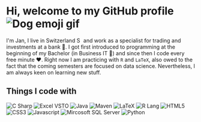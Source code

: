 <h1>Hi, welcome to my GitHub profile<img alt="Dog emoji gif" src="https://emojis.slackmojis.com/emojis/images/1471045842/804/dog.gif?1471045842"/></h1>

I'm Jan, I live in Switzerland <img alt="Swiss flag" src="https://image.flaticon.com/icons/svg/552/552009.svg" width="14" /> and work as a specialist for trading and investments at a bank 🏦. I got first introduced to programming at the beginning of my Bachelor (in Business IT 🏫) and since then I code every free minute ♥️. Right now I am practicing with `R` and `LaTeX`, also owed to the fact that the coming semesters are focused on data science. Nevertheless, I am always keen on learning new stuff.

<h2>Things I code with</h2>
<p>
<img alt="C Sharp" src="https://img.shields.io/badge/-C%23-239120?style=flat-square&logo=c-sharp&logoColor=white">
<img alt="Excel VSTO" src="https://img.shields.io/badge/-Excel%20VSTO-217346?style=flat-square&logo=microsoft-excel&logoColor=white">
<img alt="Java" src="https://img.shields.io/badge/-Java-007396?style=flat-square&logo=java&logoColor=white">
<img alt="Maven" src="https://img.shields.io/badge/-Maven-C71A36?style=flat-square&logo=apache-maven&logoColor=white">
<img alt="LaTeX" src="https://img.shields.io/badge/-LaTeX-008080?style=flat-square&logo=latex&logoColor=white">
<img alt="R Lang" src="https://img.shields.io/badge/-R-276DC3?style=flat-square&logo=r&logoColor=white">
<img alt="HTML5" src="https://img.shields.io/badge/-HTML5-E34F26?style=flat-square&logo=html5&logoColor=white">
<img alt="CSS3" src="https://img.shields.io/badge/-CSS3-1572B6?style=flat-square&logo=css3&logoColor=white">
<img alt="Javascript" src="https://img.shields.io/badge/-JavaScript-F7DF1E?style=flat-square&logo=javascript&logoColor=white">
<img alt="Mircosoft SQL Server" src="https://img.shields.io/badge/-TSQL-CC2927?style=flat-square&logo=microsoft-sql-server&logoColor=white">
<img alt="Python" src="https://img.shields.io/badge/-Python-3776AB?style=flat-square&logo=python&logoColor=white">
</p>

<!---
darkshine0x/darkshine0x is a ✨ special ✨ repository because its `README.md` (this file) appears on your GitHub profile.
You can click the Preview link to take a look at your changes.
--->
